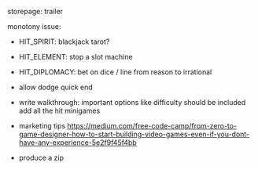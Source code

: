 storepage: trailer

monotony issue:
- HIT_SPIRIT: blackjack tarot?
- HIT_ELEMENT: stop a slot machine
- HIT_DIPLOMACY: bet on dice / line from reason to irrational



- allow dodge quick end

- write walkthrough:
important options like difficulty should be included
add all the hit minigames


- marketing tips https://medium.com/free-code-camp/from-zero-to-game-designer-how-to-start-building-video-games-even-if-you-dont-have-any-experience-5e2f9f45f4bb

- produce a zip
